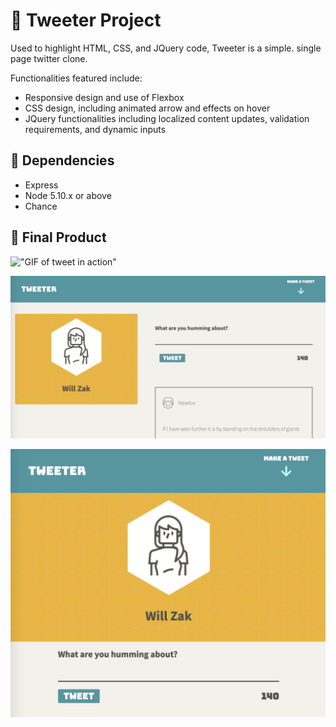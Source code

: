 # 🐥 Tweeter Project

Used to highlight HTML, CSS, and JQuery code, Tweeter is a simple. single page twitter clone. 

Functionalities featured include: 
- Responsive design and use of Flexbox
- CSS design, including animated arrow and effects on hover
- JQuery functionalities including localized content updates, validation requirements, and dynamic inputs

## 📀 Dependencies

- Express
- Node 5.10.x or above
- Chance

## 📸 Final Product 

!["GIF of tweet in action"](https://gph.is/g/4A19lme)

!["Photo of homescreen at ~1024px"](https://github.com/willzak/tweeter/blob/master/docs/HomePage-1024px.png?raw=true)

!["Photo of homescreen for mobile or tablet"](https://github.com/willzak/tweeter/blob/master/docs/HomePage-Mobile-Tablet.png?raw=true)
